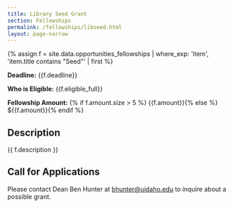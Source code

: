 ```yaml
---
title: Library Seed Grant
section: Fellowships
permalink: /fellowships/libseed.html
layout: page-narrow
---
```


{% assign f = site.data.opportunities_fellowships | where_exp: 'item', 'item.title contains "Seed"' | first %}

**Deadline:** {{f.deadline}}

**Who is Eligible:** {{f.eligible_full}}

**Fellowship Amount:** {% if f.amount.size > 5 %} {{f.amount}}{% else %} ${{f.amount}}{% endif %}

## Description

{{ f.description }}

## Call for Applications

Please contact Dean Ben Hunter at [bhunter@uidaho.edu](mailto:bhunter@uidaho.edu) to inquire about a possible grant. 
